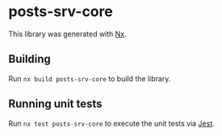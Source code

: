 # posts-srv-core

This library was generated with [Nx](https://nx.dev).

## Building

Run `nx build posts-srv-core` to build the library.

## Running unit tests

Run `nx test posts-srv-core` to execute the unit tests via [Jest](https://jestjs.io).
